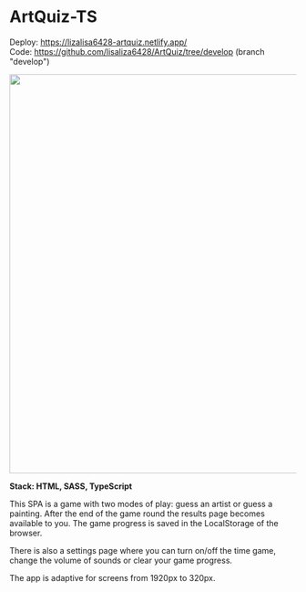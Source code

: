 # ArtQuiz-TS
Deploy: https://lizalisa6428-artquiz.netlify.app/ <br>
Code: https://github.com/lisaliza6428/ArtQuiz/tree/develop (branch "develop")

<img src="https://user-images.githubusercontent.com/87124701/165902512-cbc81023-8837-49a1-a71f-4f658f104628.JPG" width=700 ></img>

**Stack: HTML, SASS, TypeScript**

This SPA is a game with two modes of play: guess an artist or guess a painting. After the end of the game round the results page becomes available to you. The game progress is saved in the LocalStorage of the browser.

There is also a settings page where you can turn on/off the time game, change the volume of sounds or clear your game progress.

The app is adaptive for screens from 1920px to 320px.
